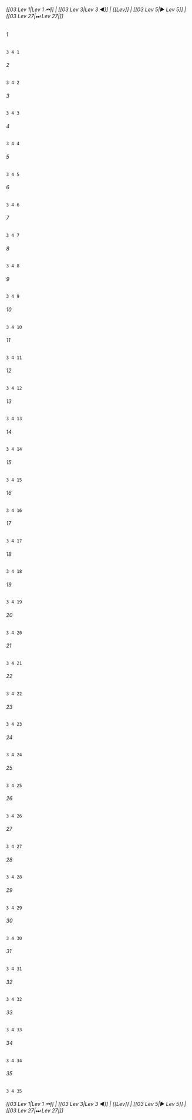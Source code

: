 
###### [[03 Lev 1|Lev 1 ⏮]] | [[03 Lev 3|Lev 3 ◀]] | [[Lev]] | [[03 Lev 5|▶ Lev 5]] | [[03 Lev 27|⏭ Lev 27|]]

###### 1
``` verse
3 4 1 
```
###### 2
``` verse
3 4 2 
```
###### 3
``` verse
3 4 3 
```
###### 4
``` verse
3 4 4 
```
###### 5
``` verse
3 4 5 
```
###### 6
``` verse
3 4 6 
```
###### 7
``` verse
3 4 7 
```
###### 8
``` verse
3 4 8 
```
###### 9
``` verse
3 4 9 
```
###### 10
``` verse
3 4 10 
```
###### 11
``` verse
3 4 11 
```
###### 12
``` verse
3 4 12 
```
###### 13
``` verse
3 4 13 
```
###### 14
``` verse
3 4 14 
```
###### 15
``` verse
3 4 15 
```
###### 16
``` verse
3 4 16 
```
###### 17
``` verse
3 4 17 
```
###### 18
``` verse
3 4 18 
```
###### 19
``` verse
3 4 19 
```
###### 20
``` verse
3 4 20 
```
###### 21
``` verse
3 4 21 
```
###### 22
``` verse
3 4 22 
```
###### 23
``` verse
3 4 23 
```
###### 24
``` verse
3 4 24 
```
###### 25
``` verse
3 4 25 
```
###### 26
``` verse
3 4 26 
```
###### 27
``` verse
3 4 27 
```
###### 28
``` verse
3 4 28 
```
###### 29
``` verse
3 4 29 
```
###### 30
``` verse
3 4 30 
```
###### 31
``` verse
3 4 31 
```
###### 32
``` verse
3 4 32 
```
###### 33
``` verse
3 4 33 
```
###### 34
``` verse
3 4 34 
```
###### 35
``` verse
3 4 35 
```

###### [[03 Lev 1|Lev 1 ⏮]] | [[03 Lev 3|Lev 3 ◀]] | [[Lev]] | [[03 Lev 5|▶ Lev 5]] | [[03 Lev 27|⏭ Lev 27|]]

